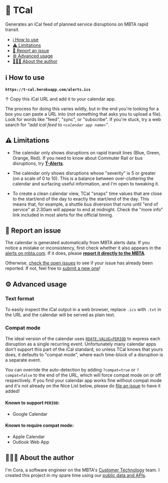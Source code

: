 # 📅 TCal

Generates an iCal feed of planned service disruptions on MBTA rapid transit.

<!-- MarkdownTOC autolink=true levels=1,2 -->

- [ℹ How to use](#%E2%84%B9-how-to-use)
- [⚠ Limitations](#%E2%9A%A0-limitations)
- [💬 Report an issue](#%F0%9F%92%AC-report-an-issue)
- [⚙ Advanced usage](#%E2%9A%99-advanced-usage)
- [👩🏻‍💻 About the author](#%F0%9F%91%A9%F0%9F%8F%BB%E2%80%8D%F0%9F%92%BB-about-the-author)

<!-- /MarkdownTOC -->


## ℹ How to use

**`https://t-cal.herokuapp.com/alerts.ics`**

↑ Copy this iCal URL and add it to your calendar app.

The process for doing this varies wildly, but in the end you're looking for a
box you can paste a URL into (_not_ something that asks you to upload a file).
Look for words like "feed", "sync", or "subscribe". If you're stuck, try a web
search for _"add ical feed to `<calendar app name>`"_.


## ⚠ Limitations

* The calendar only shows disruptions on rapid transit lines (Blue, Green,
  Orange, Red). If you need to know about Commuter Rail or bus disruptions, try
  [**T-Alerts**](https://alerts.mbta.com/).

* The calendar only shows disruptions whose "severity" is 5 or greater (on a
  scale of 0 to 10). This is a balance between over-cluttering the calendar and
  surfacing useful information, and I'm open to tweaking it.

* To create a clean calendar view, TCal "snaps" time values that are close to
  the start/end of the day to exactly the start/end of the day. This means that,
  for example, a shuttle bus diversion that runs until "end of service" at
  2:30am will appear to end at midnight. Check the "more info" link included in
  most alerts for the official timing.


## 💬 Report an issue

The calendar is generated automatically from MBTA alerts data. If you notice a
mistake or inconsistency, first check whether it also appears in the [alerts on
mbta.com]. If it does, please [**report it directly to the MBTA**][report].

[alerts on mbta.com]: https://mbta.com/alerts/subway
[report]: https://www.mbta.com/customer-support

Otherwise, [check the open issues][issues] to see if your issue has already been
reported. If not, feel free to [submit a new one][new-issue]!

[issues]: https://github.com/digitalcora/t-cal/issues
[new-issue]: https://github.com/digitalcora/t-cal/issues/new


## ⚙ Advanced usage

### Text format

To easily inspect the iCal output in a web browser, replace `.ics` with `.txt`
in the URL and the calendar will be served as plain text.

### Compat mode

The ideal version of the calendar uses [`RDATE;VALUE=PERIOD`][rdate] to express
each disruption as a single recurring event. Unfortunately many calendar apps
don't support this part of the iCal standard, so unless TCal knows that yours
does, it defaults to "compat mode", where each time-block of a disruption is a
separate event.

[rdate]: https://tools.ietf.org/html/rfc5545#section-3.8.5.2

You can override the auto-detection by adding `?compat=true` or `?compat=false`
to the end of the URL, which will force compat mode on or off respectively. If
you find your calendar app works fine without compat mode and it's not already
on the Nice List below, please do [file an issue] to have it added!

[file an issue]: https://github.com/digitalcora/t-cal/issues/new

#### Known to support `PERIOD`:

* Google Calendar

#### Known to require compat mode:

* Apple Calendar
* Outlook Web App


## 👩🏻‍💻 About the author

I'm Cora, a software engineer on the MBTA's [Customer Technology][ctd] team. I
created this project in my spare time using our [public data and APIs][devs].

[ctd]: https://medium.com/mbta-tech
[devs]: https://www.mbta.com/developers
